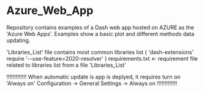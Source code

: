 # Azure_Web_App

Repository contains examples of a Dash web app hosted on AZURE as the 'Azure Web Apps'. Examples show a basic plot and different methods data updating.


'Libraries_List' file contains most common libraries list ( 'dash-extensions' require  '--use-feature=2020-resolver' )
requirements.txt <- requirement file related to libraries list from a file 'Libraries_List'

!!!!!!!!!!!!!
When automatic update is app is deplyed, it requires turn on 'Always on'
    Configuration -> General Settings -> Always on
!!!!!!!!!!!!!
